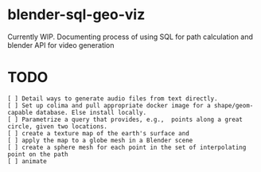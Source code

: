 # blender-sql-geo-viz
Currently WIP.  Documenting process of using SQL for path calculation and blender API for video generation


TODO
=====


    [ ] Detail ways to generate audio files from text directly.
    [ ] Set up colima and pull appropriate docker image for a shape/geom-capable database. Else install locally.
    [ ] Parametrize a query that provides, e.g.,  points along a great circle, given two locations.
    [ ] create a texture map of the earth's surface and 
    [ ] apply the map to a globe mesh in a Blender scene
    [ ] create a sphere mesh for each point in the set of interpolating point on the path
    [ ] animate
